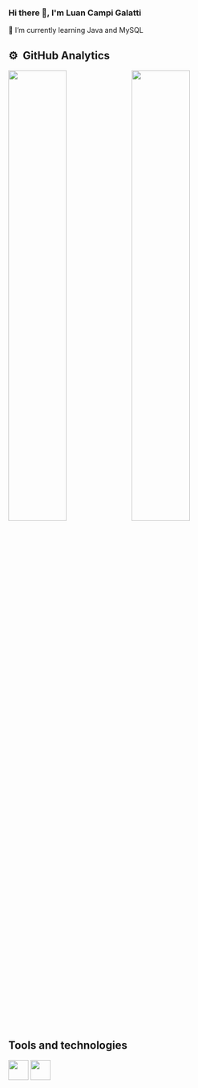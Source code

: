 ### Hi there 👋, I'm Luan Campi Galatti

🌱 I’m currently learning Java and MySQL



## ⚙️ &nbsp;GitHub Analytics

<p>
    <img align="rigth" width="48%" src="https://github-readme-stats.vercel.app/api?username=LuanGalatti&theme=dark&show_icons=true&hide_border=true&count_private=true" />
    <img align="rigth" width="48%" src="https://github-readme-stats.vercel.app/api/top-langs/?username=LuanGalatti&theme=dark&show_icons=true&hide_border=true&layout=compact" />
   
</p>

&nbsp;

## Tools and technologies
<!-- Link para os icones: https://devicon.dev/ -->
<p>    
    <img src="https://cdn.jsdelivr.net/gh/devicons/devicon/icons/java/java-original-wordmark.svg" width="40" height="40"/> 
    <img src="https://cdn.jsdelivr.net/gh/devicons/devicon/icons/github/github-original-wordmark.svg" width="40" height="40"/> 
</p>
